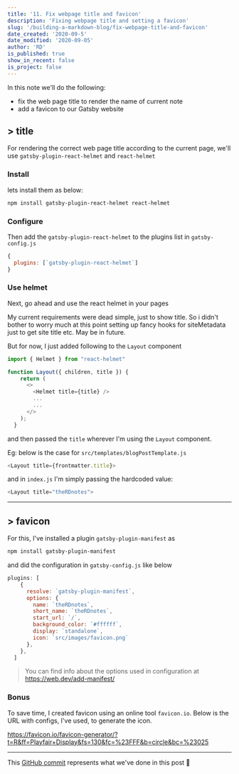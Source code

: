 ```yaml
---
title: '11. Fix webpage title and favicon'
description: 'Fixing webpage title and setting a favicon'
slug: '/building-a-markdown-blog/fix-webpage-title-and-favicon'
date_created: '2020-09-5'
date_modified: '2020-09-05'
author: 'RD'
is_published: true
show_in_recent: false
is_project: false
---
```

In this note we'll do the following:  
- fix the web page title to render the name of current note
- add a favicon to our Gatsby website

## > title
For rendering the correct web page title according to the current page, we'll use `gatsby-plugin-react-helmet` and `react-helmet`

### Install
lets install them as below:  
```sh
npm install gatsby-plugin-react-helmet react-helmet
```

### Configure
Then add the `gatsby-plugin-react-helmet` to the plugins list in `gatsby-config.js`
```js
{
  plugins: [`gatsby-plugin-react-helmet`]
}
```
### Use helmet
Next, go ahead and use the react helmet in your pages  

My current requirements were dead simple, just to show title. So i didn't bother to worry much at this point setting up fancy hooks for siteMetadata just to get site title etc. May be in future.

But for now, I just added following to the `Layout` component  
```js
import { Helmet } from "react-helmet"

function Layout({ children, title }) {
    return (
      <>
        <Helmet title={title} />
        ...
        ...
      </>
    );
  }
``` 
and then passed the `title` wherever I'm using the `Layout` component.  

Eg: below is the case for `src/templates/blogPostTemplate.js`

```js
<Layout title={frontmatter.title}>
```

and in `index.js` I'm simply passing the hardcoded value:  
```js
<Layout title="theRDnotes">
```
---
## > favicon
For this, I've installed a plugin `gatsby-plugin-manifest` as
```sh
npm install gatsby-plugin-manifest
```

and did the configuration in `gatsby-config.js` like below

```js
plugins: [
    {
      resolve: `gatsby-plugin-manifest`,
      options: {
        name: `theRDnotes`,
        short_name: `theRDnotes`,
        start_url: `/`,
        background_color: `#ffffff`,
        display: `standalone`,
        icon: `src/images/favicon.png`
      },
    },
  ]
```

> You can find info about the options used in configuration at https://web.dev/add-manifest/

### Bonus

To save time, I created favicon using an online tool `favicon.io`. Below is the URL with configs, I've used, to generate the icon.  

https://favicon.io/favicon-generator/?t=R&ff=Playfair+Display&fs=130&fc=%23FFF&b=circle&bc=%23025


---
This [GitHub commit](https://github.com/raevilman/the-rd-notes/commit/9d8fa277619bc08291a55933783b34652eccfc98) represents what we've done in this post 🤩
